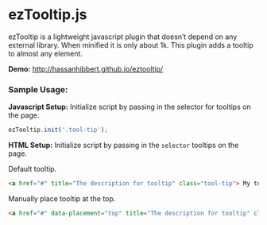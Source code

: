 # ezTooltip.js

ezTooltip is a lightweight javascript plugin that doesn’t depend on any external library. When minified it is only about 1k. This plugin adds a tooltip to almost any element.

__Demo:__ http://hassanhibbert.github.io/eztooltip/

### Sample Usage:

__Javascript Setup:__ Initialize script by passing in the selector for tooltips on the page.

```js
ezTooltip.init('.tool-tip');
```

__HTML Setup:__ Initialize script by passing in the `selector` tooltips on the page.


Default tooltip.
```html
<a href="#" title="The description for tooltip" class="tool-tip"> My tooltip </a>

```

Manually place tooltip at the top.
```html
<a href="#" data-placement="top" title="The description for tooltip" class="tool-tip"> My tooltip </a>

```

